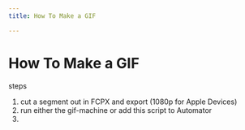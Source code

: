 ```yaml
---
title: How To Make a GIF

---
```


# How To Make a GIF

steps

1. cut a segment out in FCPX and export (1080p for Apple Devices)
2. run either the gif-machine or add this script to Automator
3. 
